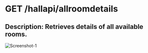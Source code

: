 # GET /hallapi/allroomdetails
## Description: Retrieves details of all available rooms.
![Screenshot-1](/Screenshot(2).png)

